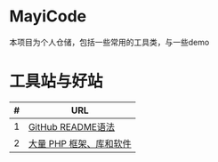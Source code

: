 # MayiCode
本项目为个人仓储，包括一些常用的工具类，与一些demo

# 工具站与好站
|#|URL|
|---|----|
|1|[GitHub README语法](https://github.com/guodongxiaren/README)|
|2|[大量 PHP 框架、库和软件](https://github.com/ziadoz/awesome-php)|
